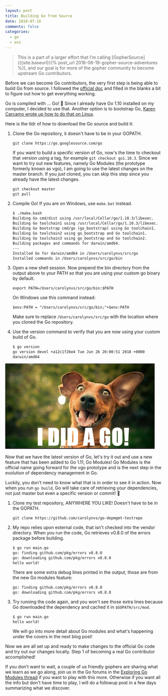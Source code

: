 ```yaml
---
layout: post
title: Building Go from Source
date: 2018-07-16
comments: false
categories:
  - go
  - oss
---
```


> This is a part of a larger effort that I'm calling [GopherSource]({{site.baseurl}}{% post_url 2018-06-19-gopher-source-adventures %}),
>  and our goal is for more of the gopher community to become upstream Go contributors.

Before we can become Go contributors, the very first step is being able to build
Go from source. I followed the [official doc](https://golang.org/doc/install/source)
and filled in the blanks a bit to figure out how to get everything working.

Go is compiled with ... Go! 🤯 Since I already have Go 1.10 installed on my computer,
I decided to use that. Another option is to bootstrap Go, [Karen Carcamo wrote up
how to do that on Linux](https://forum.golangbridge.org/t/gophersource-building-go-from-source/9722/12).

Here is the tldr of how to download the Go source and build it:

1. Clone the Go repository, it doesn't have to be in your GOPATH.

    ```
    git clone https://go.googlesource.com/go
    ```

    If you want to build a specific version of Go, now's the time to checkout that
    version using a tag, for example `git checkout go1.10.3`. Since we want to try out
    new features, namely Go Modules (the prototype formerly known as vgo),
    I am going to use the latest changes on the master branch.
    If you _just_ cloned, you can skip this step since you already have the latest changes.

    ```
    git checkout master
    git pull
    ```
1. Compile Go! If you are on Windows, use `make.bat` instead.

    ```
    $ ./make.bash
    Building Go cmd/dist using /usr/local/Cellar/go/1.10.3/libexec.
    Building Go toolchain1 using /usr/local/Cellar/go/1.10.3/libexec.
    Building Go bootstrap cmd/go (go_bootstrap) using Go toolchain1.
    Building Go toolchain2 using go_bootstrap and Go toolchain1.
    Building Go toolchain3 using go_bootstrap and Go toolchain2.
    Building packages and commands for darwin/amd64.
    ---
    Installed Go for darwin/amd64 in /Users/carolynvs/src/go
    Installed commands in /Users/carolynvs/src/go/bin
    ```
1. Open a new shell session. Now prepend the bin directory from the output above
    to your PATH so that you are using your custom go binary by default.

    ```
    export PATH=/Users/carolynvs/src/go/bin:$PATH
    ```

    On Windows use this command instead:

    ```
    $env:PATH = "/Users/carolynvs/src/go/bin;"+$env:PATH
    ```

    Make sure to replace `/Users/carolynvs/src/go` with the location where you
    cloned the Go repository.
1. Use the version command to verify that you are now using your custom build of Go.

    ```
    $ go version
    go version devel +a12c1f26e4 Tue Jun 26 20:00:51 2018 +0000 darwin/amd64
    ```

![Excited Dog: I DID A GO!](/images/i-did-a-go.jpg)

Now that we have the latest version of Go, let's try it out and use a new feature
that has been added to Go 1.11, Go Modules! Go Modules is the official name going
forward for the vgo prototype and is the next step in the evolution of dependency
management in Go.

Luckily, you don't need to know what that is in order to see it in action.
Now when you run `go build`, Go will take care of retrieving your dependencies,
not just master but even a specific version or commit! 🎉

1. Clone my test repository, ANYWHERE YOU LIKE! Doesn't have to be in the GOPATH.

    ```
    git clone https://github.com/carolynvs/go-depmgmt-testrepo
    ```
1. My repo relies upon external code, that isn't checked into the vendor directory.
   When you run the code, Go retrieves v0.8.0 of the errors package before building.

    ```
    $ go run main.go
    go: finding github.com/pkg/errors v0.8.0
    go: downloading github.com/pkg/errors v0.8.0
    hello world!
    ```

    There are some extra debug lines printed in the output, those are from the
    new Go modules feature:

    ```
    go: finding github.com/pkg/errors v0.8.0
    go: downloading github.com/pkg/errors v0.8.0
    ```

1. Try running the code again, and you won't see those extra lines because
    Go downloaded the dependency and cached it in `$GOPATH/src/mod`.

    ```
    $ go run main.go
    hello world!
    ```

    We will go into more detail about Go modules and what's happening under the covers
    in the next blog post!


Now we are all set up and ready to make changes to the official Go code and
try out our changes locally. Step 1 of becoming a real Go contributor accomplished!

If you don't want to wait, a couple of us friendly gophers are sharing what we
learn as we go along, join us in the Go forums in the [Exploring Go Modules
thread](https://forum.golangbridge.org/t/gophersource-exploring-go-modules/9900)
if you want to play with this more. Otherwise if you want all the info but don't
have time to play, I will do a followup post in a few days summarizing what we
discover.
